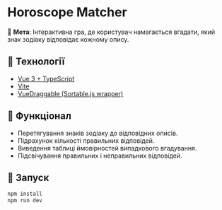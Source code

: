# Horoscope Matcher

🎯 **Мета**: Інтерактивна гра, де користувач намагається вгадати, який знак зодіаку відповідає кожному опису.

## 🔧 Технології

- [Vue 3 + TypeScript](https://vuejs.org/)
- [Vite](https://vitejs.dev/)
- [VueDraggable (Sortable.js wrapper)](https://github.com/SortableJS/vue.draggable.next)

## 🧩 Функціонал

- Перетягування знаків зодіаку до відповідних описів.
- Підрахунок кількості правильних відповідей.
- Виведення таблиці ймовірностей випадкового вгадування.
- Підсвічування правильних і неправильних відповідей.

## 🚀 Запуск

```bash
npm install
npm run dev

